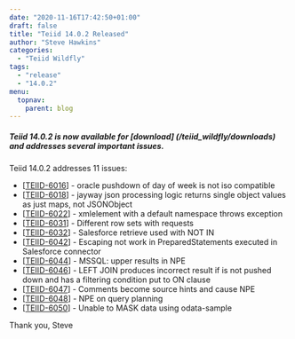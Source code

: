 ```yaml
---
date: "2020-11-16T17:42:50+01:00"
draft: false
title: "Teiid 14.0.2 Released"
author: "Steve Hawkins"
categories:
  - "Teiid Wildfly"
tags:
  - "release"
  - "14.0.2"
menu:
  topnav:
    parent: blog
---
```


##### Teiid 14.0.2 is now available for [download] (/teiid_wildfly/downloads) and addresses several important issues.

<!--more-->

Teiid 14.0.2 addresses 11 issues:

<ul>
<li>[<a href='https://issues.redhat.com/browse/TEIID-6016'>TEIID-6016</a>] -         oracle pushdown of day of week is not iso compatible
</li>
<li>[<a href='https://issues.redhat.com/browse/TEIID-6018'>TEIID-6018</a>] -         jayway json processing logic returns single object values as just maps, not JSONObject
</li>
<li>[<a href='https://issues.redhat.com/browse/TEIID-6022'>TEIID-6022</a>] -         xmlelement with a default namespace throws exception
</li>
<li>[<a href='https://issues.redhat.com/browse/TEIID-6031'>TEIID-6031</a>] -         Different row sets with requests
</li>
<li>[<a href='https://issues.redhat.com/browse/TEIID-6032'>TEIID-6032</a>] -         Salesforce retrieve used with NOT IN
</li>
<li>[<a href='https://issues.redhat.com/browse/TEIID-6042'>TEIID-6042</a>] -         Escaping not work in PreparedStatements executed in Salesforce connector
</li>
<li>[<a href='https://issues.redhat.com/browse/TEIID-6044'>TEIID-6044</a>] -         MSSQL: upper results in NPE
</li>
<li>[<a href='https://issues.redhat.com/browse/TEIID-6046'>TEIID-6046</a>] -         LEFT JOIN produces incorrect result if is not pushed down and has a filtering condition put to ON clause
</li>
<li>[<a href='https://issues.redhat.com/browse/TEIID-6047'>TEIID-6047</a>] -         Comments become source hints and cause NPE
</li>
<li>[<a href='https://issues.redhat.com/browse/TEIID-6048'>TEIID-6048</a>] -         NPE on query planning
</li>
<li>[<a href='https://issues.redhat.com/browse/TEIID-6050'>TEIID-6050</a>] -         Unable to MASK data using odata-sample
</li>
</ul>

Thank you, Steve